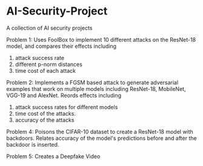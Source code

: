 # AI-Security-Project
A collection of AI security projects

Problem 1: Uses FoolBox to implement 10 different attacks on the ResNet-18 model, and 
compares their effects including 
  1) attack success rate
  2) different p-norm distances 
  3) time cost of each attack
  
Problem 2:  Implements a FGSM based attack to generate adversarial 
examples that work on multiple models including ResNet-18, MobileNet, VGG-19 and 
AlexNet. Reords effects including
  1) attack success rates for different models
  2) time cost of the attacks.
  3) accuracy of the attacks
  
Problem 4: Poisons the CIFAR-10 dataset to create a ResNet-18 model with backdoors.
Relates accuracy of the model's predictions before and after the backdoor is inserted.

Problem 5: Creates a Deepfake Video
